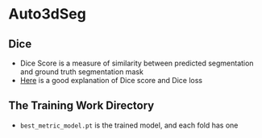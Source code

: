 # Auto3dSeg

## Dice

- Dice Score is a measure of similarity between predicted segmentation and ground truth segmentation mask
- [Here](https://pycad.co/the-difference-between-dice-and-dice-loss/) is a good explanation of Dice score and Dice loss

## The Training Work Directory

- `best_metric_model.pt` is the trained model, and each fold has one
